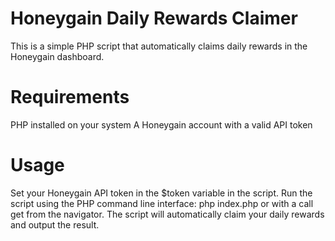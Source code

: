 # Honeygain Daily Rewards Claimer
This is a simple PHP script that automatically claims daily rewards in the Honeygain dashboard.

# Requirements
PHP installed on your system
A Honeygain account with a valid API token

# Usage
Set your Honeygain API token in the $token variable in the script.
Run the script using the PHP command line interface: php index.php or with a call get from the navigator.
The script will automatically claim your daily rewards and output the result.
